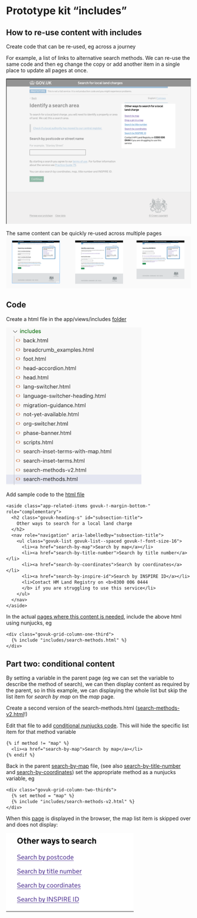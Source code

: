 # Prototype kit “includes”
## How to re-use content with includes



Create code that can be re-used, eg across a journey

For example, a list of links to alternative search methods. We can re-use the same code and then eg change the copy or add another item in a single place to update all pages at once.

![Example screenshot with search methods as right hand navigation](search-methods.png)

The same content can be quickly re-used across multiple pages
![Screenshot showing 3 screens with the same search methods](reused-content.png)

## Code

Create a html file in the app/views/includes [folder](https://github.com/LandRegistry/llc-prototype/tree/main/app/views/includes)


![Folder tree with search methods html file in the app/includes folder](search-methods-folder.png)

Add sample code to the [html file](https://github.com/LandRegistry/llc-prototype/blob/main/app/views/includes/search-methods.html)

    <aside class="app-related-items govuk-!-margin-bottom-" role="complementary"> 
      <h2 class="govuk-heading-s" id="subsection-title"> 
        Other ways to search for a local land charge 
      </h2> 
      <nav role="navigation" aria-labelledby="subsection-title"> 
        <ul class="govuk-list govuk-list--spaced govuk-!-font-size-16"> 
          <li><a href="search-by-map">Search by map</a></li> 
          <li><a href="search-by-title-number">Search by title number</a></li> 
          <li><a href="search-by-coordinates">Search by coordinates</a></li> 
          <li><a href="search-by-inspire-id">Search by INSPIRE ID</a></li> 
          <li>Contact HM Land Registry on <b>0300 006 0444
          </b> if you are struggling to use this service</li> 
        </ul> 
      </nav> 
    </aside> 

In the actual [pages where this content is needed](https://github.com/LandRegistry/llc-prototype/blob/7f304b39bd066b9d9a4b7b506a68e65604494275/app/views/search/sprint-54/map-less/search.html#L90-L92), include the above html using nunjucks, eg
    
    <div class="govuk-grid-column-one-third"> 
      {% include "includes/search-methods.html" %}
    </div> 


## Part two: conditional content

By setting a variable in the parent page (eg we can set the variable to describe the method of search), we can then display content as required by the parent, so in this example, we can displaying the whole list but skip the list item for _search by map_ on the _map_ page.

Create a second version of the search-methods.html ([search-methods-v2.html](app/views/includes/search-methods-v2.html)!)

Edit that file to add [conditional nunjucks code](https://github.com/LandRegistry/llc-prototype/blob/7f304b39bd066b9d9a4b7b506a68e65604494275/app/views/includes/search-methods-v2.html#L7-L9). This will hide the specific list item for that method variable
    

    {% if method != "map" %} 
      <li><a href="search-by-map">Search by map</a></li> 
    {% endif %} 

    
Back in the parent [search-by-map](https://github.com/LandRegistry/llc-prototype/blob/7f304b39bd066b9d9a4b7b506a68e65604494275/app/views/search/sprint-54/results-page/search-by-map.html#L41-L42) file, (see also [search-by-title-number](https://github.com/LandRegistry/llc-prototype/blob/7f304b39bd066b9d9a4b7b506a68e65604494275/app/views/search/sprint-54/results-page/search-by-title-number.html#L37-L38) and [search-by-coordinates](https://github.com/LandRegistry/llc-prototype/blob/7f304b39bd066b9d9a4b7b506a68e65604494275/app/views/search/sprint-54/results-page/search-by-coordinates.html#L44-L45)) set the appropriate method as a nunjucks variable, eg

    <div class="govuk-grid-column-two-thirds"> 
      {% set method = "map" %} 
      {% include "includes/search-methods-v2.html" %} 
    </div> 
    
When this [page](https://local-land-charges-prototype-34f998edd91e.herokuapp.com/search/sprint-54/results-page/search-by-map) is displayed in the browser, the map list item is skipped over and does not display:

![Example of how the list items are filtered to not display the current page](search-methods-conditional.png)

